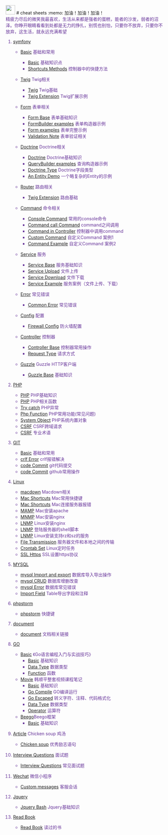 <img src="https://github.githubassets.com/images/icons/emoji/unicode/1f418.png" style="width:30px"> 
#  cheat sheets :memo: 加油！加油！加油！

<div style="color:rebeccapurple">精疲力尽后的微笑我最喜欢，生活从来都是强者的蛋糕，能者的沙发，弱者的沼泽。你睁开眼睛看看到处都是无力的挣扎，别慌也别怕，只要你不放弃，只要你不放弃，这生活，就永远充满希望</span>

1.  [symfony](src/symfony/Config/README.md "symfony") 
	- [Basic](src/symfony/Basic/README.md) 基础和常用
		- [Basic](./src/symfony/Basic/symfony.md) 基础知识点
        - [Shortcuts Methods](./src/symfony/Basic/shortcuts.md) 控制器中的快捷方法
   
   	- [Twig](src/symfony/Twig/twig.md) Twig相关
   		- [Twig](./src/symfony/Twig/twig.md) Twig基础
        - [Twig Extension](./src/symfony/Twig/extension.md) Twig扩展示例
    - [Form](src/symfony/From/base.md) 表单相关
        - [Form Base](./src/symfony/From/base.md) 表单基础知识
        - [FormBuilder examples](./src/symfony/From/form_build.md) 表单构造器示例
        - [Form examples](./src/symfony/From/example.md) 表单完整示例
        - [Validation Note](./src/symfony/From/validation.md) 表单验证相关
    - [Doctrine](src/symfony/Doctrine/base.md) Doctrine相关
        - [Doctrine](./src/symfony/Doctrine/base.md) Doctrine基础知识
        - [QueryBuilder examples](./src/symfony/Doctrine/query.md) 查询构造器示例
        - [Doctrine Type](./src/symfony/Doctrine/field.md) Doctrine字段类型
        - [An Entity Demo](./src/symfony/Doctrine/demo.md) 一个略复杂的Entity的示例
   	- [Router](src/symfony/Route/base.md) 路由相关
        - [Twig Extension](./src/symfony/Route/base.md) 路由基础
    - [Command](src/symfony/Command/console.md) 命令相关
        - [Console Command](./src/symfony/Command/console.md) 常用的console命令
        - [Command call Command](./src/symfony/Command/command.md) command之间调用
        - [Command in Controller](./src/symfony/Command/controller.md) 控制器中调用command
        - [Custom Command](./src/symfony/Command/custom.md) 自定义Command 案例1
        - [Command Example](./src/symfony/Command/command_example.md) 自定义Command 案例2
    - [Service](src/symfony/Service/base.md) 服务
        - [Service Base](./src/symfony/Service/base.md) 服务基础知识             
        - [Service Upload](./src/symfony/ServiceEg/uploadFileService.md) 文件上传
        - [Service Download](./src/symfony/ServiceEg/download.md) 文件下载
        - [Service Example](./src/symfony/ServiceEg/README.md) 服务案例（文件上传、下载）
   	- [Error](src/symfony/Error/error.md) 常见错误
        - [Common Error](./src/symfony/Error/error.md) 常见错误        
   	- [Config](src/symfony/Config/firewall.md) 配置
        - [Firewall Config](./src/symfony/Config/firewall.md) 防火墙配置        
   	- [Controller](src/symfony/Controller/controller.md) 控制器
        - [Controller Base](./src/symfony/Controller/controller.md) 控制器常用操作        
        - [Request Type](./src/symfony/Controller/Repository.md) 请求方式      
   	- [Guzzle](src/symfony/Guzzle/Guzzle.md) Guzzle HTTP客户端
        - [Guzzle Base](./src/symfony/Guzzle/Guzzle.md) 基础知识        

2.  [PHP](src/PHP/README.md "PHP")
    - [PHP](./src/PHP/PHP.md) PHP基础知识
    - [PHP](./src/PHP/php_function.md) PHP相关函数
    - [Try catch](./src/PHP/try_catch.md) PHP异常
    - [Php Function](./src/PHP/php_question.md) PHP常用功能(常见问题)
    - [System Object](./src/PHP/System_object.md) PHP系统内置对象
    - [CSRF](./src/PHP/csrf_token.md) CSRF跨域请求
    - [CSRF](./src/PHP/terminology.md) 专业术语

3.  [GIT](src/git/base.md "PHP")
     - [Basic](src/git/base.md) 基础和常用
	 - [crlf Error](./src/git/git_crlf.md) crlf报错解决
	 - [code Commit](./src/git/git_base.md) git代码提交
	 - [code Commit](./src/git/github.md) github常用操作

4.  [Linux](src/Linux/README.md "Linux")
	- [macdown](./src/Markdown-Syntax-CN-master/syntax.md) Macdown相关
	- [Mac Shortcuts](src/Linux/mac_instruct.md) Mac常用快捷键
	- [Mac Shortcuts](src/Linux/mac_connect_service_error.md) Mac连接服务器报错
	- [MAMP](./src/service/mac_install_apache_php.md) Mac安装apache
	- [MNMP](./src/service/mac_install_nginx_php.md) Mac安装nginx
	- [LNMP](./src/Linux/install_lnmp.md) Linux安装nginx
	- [LNMP](./src/service/ssh_login_service.md) 登陆服务器的shell脚本
	- [LNMP](./src/service/Linux_install_rz.md) Linux安装支持rz和sz的服务
	- [File Transmission](./src/Linux/Linux.md) 服务器文件和本地之间的传输
	- [Crontab Set](./src/service/crontab.md) Linux定时任务
	- [SSL Https](./src/service/ssl_https.md) SSL设置https协议

5.  [MYSQL](src/Linux/README.md "MYSQL")	
	- [mysql Import and export](./src/mysql/mysql.md) 数据库导入导出操作
	- [mysql CRUD](./src/mysql/mysql.md) 数据库增删改查
	- [mysql Error](./src/mysql/mysql_error.md) 数据库常见错误
	- [Import Field](./src/mysql/mysql_error.md) Table导出字段和注释

6.  [phpstorm](./src/phpstorm/phpstorm.md "phpstorm")
    - [phpstorm](./src/phpstorm/phpstorm.md) 快捷键

7.  [document](src/Linux/README.md "document")
	- [document](./src/studyUrl.md) 文档相关链接

8.  [GO](src/Go/README.md "document")
    - [Basic](src/Go/Basic/basic.md) 《Go语言编程入门与实战技巧》
        - [Basic](src/Go/Basic/basic.md) 基础知识
        - [Data Type](src/Go/Basic/data_type.md) 数据类型
        - [Function](src/Go/Basic/function.md) 函数
    - [Movie](src/Go/Movie/base.md "document") 韩顺平整套视频课程笔记
        - [Basic](src/Go/Movie/base.md) 基础知识
        - [Go Compile](src/Go/Movie/compile.md) GO编译运行
        - [Go Escaped](src/Go/Movie/escaped.md) 转义字符、注释、代码格式化 
        - [Data Type](src/Go/Movie/var.md) 数据类型
        - [Operator](src/Go/Movie/yunsuanfu.md) 运算符
    - [Beego](src/Go/Beego/Beego.md "document")Beego框架
        - [Basic](src/Go/Beego/Beego.md) 基础知识    
      
9.  [Article](src/Linux/README.md "document") Chicken soup 鸡汤
	- [Chicken soup](./src/Article/ClassicSayings.md) 优秀励志语句      

10. [Interview Questions](src/Interview/interview.md "document") 面试题
	- [Interview Questions](./src/Interview/interview.md) 常见面试题      

11. [Wechat](src/weixin/interview.md "document") 微信小程序
	- [Custom messages](./src/weixin/custom_message.md) 客服会话      
                
12. [Jquery](src/Jquery/base.md)
    - [Jquery Bash](./src/Jquery/base.md) Jquery基础知识

13. [Read Book](src/Read/read.md)
    - [Read Book](./src/Read/read.md) 读过的书








